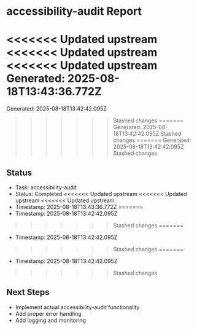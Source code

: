 # accessibility-audit Report

<<<<<<< Updated upstream
<<<<<<< Updated upstream
<<<<<<< Updated upstream
Generated: 2025-08-18T13:43:36.772Z
=======
Generated: 2025-08-18T13:42:42.095Z
>>>>>>> Stashed changes
=======
Generated: 2025-08-18T13:42:42.095Z
>>>>>>> Stashed changes
=======
Generated: 2025-08-18T13:42:42.095Z
>>>>>>> Stashed changes

## Status
- Task: accessibility-audit
- Status: Completed
<<<<<<< Updated upstream
<<<<<<< Updated upstream
<<<<<<< Updated upstream
- Timestamp: 2025-08-18T13:43:36.772Z
=======
- Timestamp: 2025-08-18T13:42:42.095Z
>>>>>>> Stashed changes
=======
- Timestamp: 2025-08-18T13:42:42.095Z
>>>>>>> Stashed changes
=======
- Timestamp: 2025-08-18T13:42:42.095Z
>>>>>>> Stashed changes

## Next Steps
- Implement actual accessibility-audit functionality
- Add proper error handling
- Add logging and monitoring
